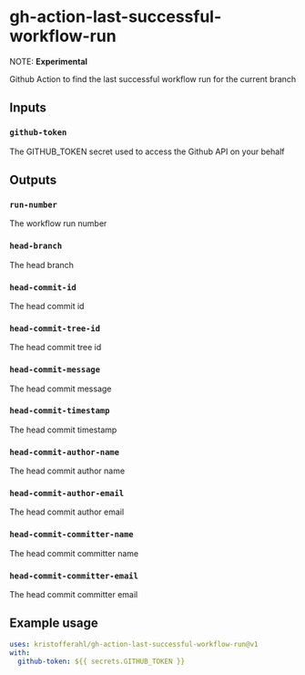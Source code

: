 # gh-action-last-successful-workflow-run

NOTE: **Experimental**

Github Action to find the last successful workflow run for the current branch

## Inputs

### `github-token`

The GITHUB_TOKEN secret used to access the Github API on your behalf

## Outputs

### `run-number`

The workflow run number

### `head-branch`

The head branch

### `head-commit-id`

The head commit id

### `head-commit-tree-id`

The head commit tree id

### `head-commit-message`

The head commit message

### `head-commit-timestamp`

The head commit timestamp

### `head-commit-author-name`

The head commit author name

### `head-commit-author-email`

The head commit author email

### `head-commit-committer-name`

The head commit committer name

### `head-commit-committer-email`

The head commit committer email

## Example usage

```yaml
uses: kristofferahl/gh-action-last-successful-workflow-run@v1
with:
  github-token: ${{ secrets.GITHUB_TOKEN }}
```
